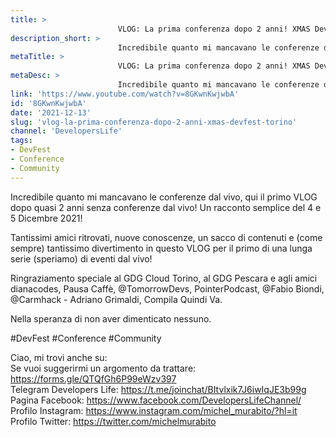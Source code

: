 ```yaml
---
title: > 
                        VLOG: La prima conferenza dopo 2 anni! XMAS DevFest Torino
description_short: > 
                        Incredibile quanto mi mancavano le conferenze dal vivo, qui il primo VLOG dopo quasi 2 anni senza conferenze dal vivo!
metaTitle: > 
                        VLOG: La prima conferenza dopo 2 anni! XMAS DevFest Torino
metaDesc: > 
                        Incredibile quanto mi mancavano le conferenze dal vivo, qui il primo VLOG dopo quasi 2 anni senza conferenze dal vivo!
link: 'https://www.youtube.com/watch?v=8GKwnKwjwbA'
id: '8GKwnKwjwbA'
date: '2021-12-13'
slug: 'vlog-la-prima-conferenza-dopo-2-anni-xmas-devfest-torino'
channel: 'DevelopersLife'
tags: 
- DevFest
- Conference
- Community
---
```

Incredibile quanto mi mancavano le conferenze dal vivo, qui il primo VLOG dopo quasi 2 anni senza conferenze dal vivo! Un racconto semplice del 4 e 5 Dicembre 2021!  
  
Tantissimi amici ritrovati, nuove conoscenze, un sacco di contenuti e (come sempre) tantissimo divertimento in questo VLOG per il primo di una lunga serie (speriamo) di eventi dal vivo!  
  
Ringraziamento speciale al GDG Cloud Torino, al GDG Pescara e agli amici dianacodes, Pausa Caffè, @TomorrowDevs, PointerPodcast, @Fabio Biondi, @Carmhack - Adriano Grimaldi, Compila Quindi Va.  
  
Nella speranza di non aver dimenticato nessuno.  
  
#DevFest #Conference #Community  
  
Ciao, mi trovi anche su:  
Se vuoi suggerirmi un argomento da trattare: https://forms.gle/QTQfGh6P99eWzv397  
Telegram Developers Life: https://t.me/joinchat/BItvlxik7J6iwIqJE3b99g  
Pagina Facebook: https://www.facebook.com/DevelopersLifeChannel/  
Profilo Instagram: https://www.instagram.com/michel_murabito/?hl=it  
Profilo Twitter: https://twitter.com/michelmurabito​